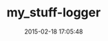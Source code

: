 ---
layout: post
title:  "my_stuff-logger"
repo:   "fredemmott/my_stuff-logger"
date:   2015-02-18 17:05:48
gemurl: https://github.com/fredemmott/my_stuff-logger
---
